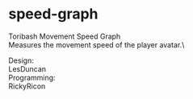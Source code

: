 # speed-graph
Toribash Movement Speed Graph\
Measures the movement speed of the player avatar.\

Design:\
	LesDuncan\
Programming:\
	RickyRicon
